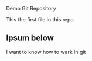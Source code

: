 Demo Git Repository 

This the first file in this repo

## Ipsum below

I want to know how to wark in git
